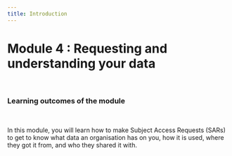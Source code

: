 ```yaml
---
title: Introduction
---
```

# Module 4 : Requesting and understanding your data

&nbsp;

### Learning outcomes of the module
&nbsp;

In this module, you will learn how to make Subject Access Requests (SARs) to get to know what data an organisation has on you, how it is used, where they got it from, and who they shared it with.
